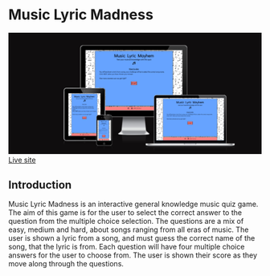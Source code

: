 # Music Lyric Madness

![screenshot](documentation/amiscreen.png)
[Live site](https://emmygood.github.io/music-lyric-madness/)

## Introduction

Music Lyric Madness is an interactive general knowledge music quiz game. The aim of this game is for the user to select the correct answer to the question from the multiple choice selection. The questions are a mix of easy, medium and hard, about songs ranging from all eras of music. The user is shown a lyric from a song, and must guess the correct name of the song, that the lyric is from. Each question will have four multiple choice answers for the user to choose from. The user is shown their score as they move along through the questions.